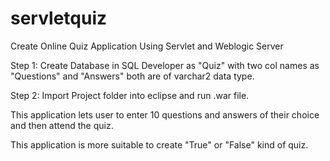 # servletquiz
Create Online Quiz Application Using Servlet and Weblogic Server

Step 1: Create Database in SQL Developer as "Quiz" with two col names as "Questions" and "Answers" both are of varchar2 data type.

Step 2: Import Project folder into eclipse and run .war file.

This application lets user to enter 10 questions and answers of their choice and then attend the quiz.

This application is more suitable to create "True" or "False" kind of quiz.
